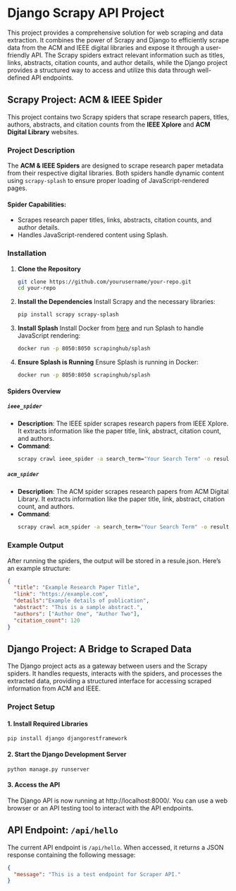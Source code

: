 # Django Scrapy API Project

This project provides a comprehensive solution for web scraping and data extraction. It combines the power of Scrapy and Django to efficiently scrape data from the ACM and IEEE digital libraries and expose it through a user-friendly API. The Scrapy spiders extract relevant information such as titles, links, abstracts, citation counts, and author details, while the Django project provides a structured way to access and utilize this data through well-defined API endpoints.

## Scrapy Project: ACM & IEEE Spider

This project contains two Scrapy spiders that scrape research papers, titles, authors, abstracts, and citation counts from the **IEEE Xplore** and **ACM Digital Library** websites.

### Project Description

The **ACM & IEEE Spiders** are designed to scrape research paper metadata from their respective digital libraries. Both spiders handle dynamic content using `scrapy-splash` to ensure proper loading of JavaScript-rendered pages.

#### Spider Capabilities:
- Scrapes research paper titles, links, abstracts, citation counts, and author details.
- Handles JavaScript-rendered content using Splash.

### Installation

1. **Clone the Repository**
   ```bash
   git clone https://github.com/yourusername/your-repo.git
   cd your-repo
   ```

2. **Install the Dependencies**
   Install Scrapy and the necessary libraries:
   ```bash
   pip install scrapy scrapy-splash
   ```

3. **Install Splash**
   Install Docker from [here](https://docs.docker.com/get-docker/) and run Splash to handle JavaScript rendering:
   ```bash
   docker run -p 8050:8050 scrapinghub/splash
   ```

4. **Ensure Splash is Running**
   Ensure Splash is running in Docker:
   ```bash
   docker run -p 8050:8050 scrapinghub/splash
   ```

#### Spiders Overview

##### `ieee_spider`
- **Description**: The IEEE spider scrapes research papers from IEEE Xplore. It extracts information like the paper title, link, abstract, citation count, and authors.
- **Command**: 
   ```bash
   scrapy crawl ieee_spider -a search_term="Your Search Term" -o results.json
   ```

##### `acm_spider`
- **Description**: The ACM spider scrapes research papers from ACM Digital Library. It extracts information like the paper title, link, abstract, citation count, and authors.
- **Command**:
   ```bash
   scrapy crawl acm_spider -a search_term="Your Search Term" -o results.json
   ```

### Example Output

After running the spiders, the output will be stored in a resule.json. Here’s an example structure:

```json
{
  "title": "Example Research Paper Title",
  "link": "https://example.com",
  "details":"Example details of publication",
  "abstract": "This is a sample abstract.",
  "authors": ["Author One", "Author Two"],
  "citation_count": 120
}
```
## Django Project: A Bridge to Scraped Data

The Django project acts as a gateway between users and the Scrapy spiders. It handles requests, interacts with the spiders, and processes the extracted data, providing a structured interface for accessing scraped information from ACM and IEEE.

### Project Setup

#### 1. Install Required Libraries

```
pip install django djangorestframework
```
#### 2. Start the Django Development Server

```
python manage.py runserver
```
#### 3. Access the API

The Django API is now running at http://localhost:8000/. You can use a web browser or an API testing tool to interact with the API endpoints.

## API Endpoint: `/api/hello`

The current API endpoint is `/api/hello`. When accessed, it returns a JSON response containing the following message:

```json
{
  "message": "This is a test endpoint for Scraper API."
}
